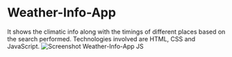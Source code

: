 # Weather-Info-App
It shows the climatic info along with the timings of different places based on the search performed. Technologies involved are HTML, CSS and JavaScript.
![Screenshot Weather-Info-App JS](https://user-images.githubusercontent.com/87596690/185810913-9dcc1cc6-863f-4d0e-b674-53f4878f3dfb.png)
